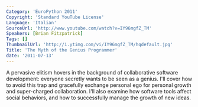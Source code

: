 ```yaml
---
Category: 'EuroPython 2011'
Copyright: 'Standard YouTube License'
Language: 'Italian'
SourceUrl: 'http://www.youtube.com/watch?v=IY96mgfZ_TM'
Speakers: [Brian Fitzpatrick]
Tags: []
ThumbnailUrl: 'http://i.ytimg.com/vi/IY96mgfZ_TM/hqdefault.jpg'
Title: 'The Myth of the Genius Programmer'
date: '2011-07-13'
---
```

A pervasive elitism hovers in the background of collaborative software
development: everyone secretly wants to be seen as a genius. I'll cover how to
avoid this trap and gracefully exchange personal ego for personal growth and
super-charged collaboration. I'll also examine how software tools affect
social behaviors, and how to successfully manage the growth of new ideas.

